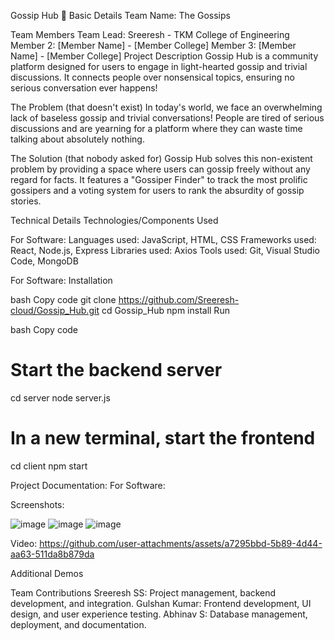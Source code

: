 Gossip Hub 🎯
Basic Details
Team Name: The Gossips

Team Members
Team Lead: Sreeresh - TKM College of Engineering
Member 2: [Member Name] - [Member College]
Member 3: [Member Name] - [Member College]
Project Description
Gossip Hub is a community platform designed for users to engage in light-hearted gossip and trivial discussions. It connects people over nonsensical topics, ensuring no serious conversation ever happens!

The Problem (that doesn't exist)
In today's world, we face an overwhelming lack of baseless gossip and trivial conversations! People are tired of serious discussions and are yearning for a platform where they can waste time talking about absolutely nothing.

The Solution (that nobody asked for)
Gossip Hub solves this non-existent problem by providing a space where users can gossip freely without any regard for facts. It features a "Gossiper Finder" to track the most prolific gossipers and a voting system for users to rank the absurdity of gossip stories.

Technical Details
Technologies/Components Used

For Software:
Languages used: JavaScript, HTML, CSS
Frameworks used: React, Node.js, Express
Libraries used: Axios
Tools used: Git, Visual Studio Code, MongoDB

For Software:
Installation

bash
Copy code
git clone https://github.com/Sreeresh-cloud/Gossip_Hub.git
cd Gossip_Hub
npm install
Run

bash
Copy code
# Start the backend server
cd server
node server.js

# In a new terminal, start the frontend
cd client
npm start


Project Documentation:
For Software:

Screenshots:

![image](https://github.com/user-attachments/assets/27d9df45-64fc-4639-96cf-703f4d04e1d9)
![image](https://github.com/user-attachments/assets/ebfa49a1-d9e5-4de3-bc9e-422a7ef2f7ab)
![image](https://github.com/user-attachments/assets/df46016b-d0c8-4e45-884b-d8ef66adfa99)


Video: 
https://github.com/user-attachments/assets/a7295bbd-5b89-4d44-aa63-511da8b879da


Additional Demos

Team Contributions
Sreeresh SS: Project management, backend development, and integration.
Gulshan Kumar: Frontend development, UI design, and user experience testing.
Abhinav S: Database management, deployment, and documentation.
